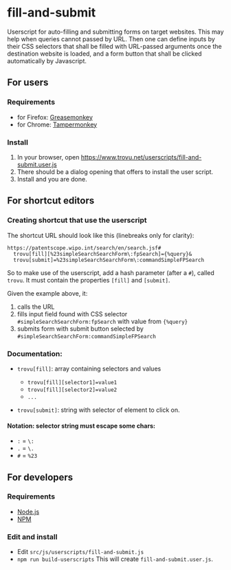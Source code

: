 
# fill-and-submit

Userscript for auto-filling and submitting forms on target websites. This may help when queries cannot passed by URL. Then one can define inputs by their CSS selectors that shall be filled with URL-passed arguments once the destination website is loaded, and a form button that shall be clicked automatically by Javascript.  

## For users

### Requirements

- for Firefox: [Greasemonkey](https://addons.mozilla.org/firefox/addon/greasemonkey/) 
- for Chrome: [Tampermonkey](https://chrome.google.com/webstore/detail/tampermonkey/dhdgffkkebhmkfjojejmpbldmpobfkfo)

### Install

1. In your browser, open https://www.trovu.net/userscripts/fill-and-submit.user.js
2. There should be a dialog opening that offers to install the user script. 
3. Install and you are done.

## For shortcut editors

### Creating shortcut that use the userscript

The shortcut URL should look like this (linebreaks only for clarity):

    https://patentscope.wipo.int/search/en/search.jsf#
      trovu[fill][%23simpleSearchSearchForm\:fpSearch]={%query}&
      trovu[submit]=%23simpleSearchSearchForm\:commandSimpleFPSearch

So to make use of the userscript, add a hash parameter (after a `#`), called `trovu`. It must contain the properties `[fill]` and `[submit]`.

Given the example above, it:

1. calls the URL
2. fills input field found with CSS selector `#simpleSearchSearchForm:fpSearch` with value from `{%query}`
3. submits form with submit button selected by `#simpleSearchSearchForm:commandSimpleFPSearch`

### Documentation:

- `trovu[fill]`: array containing selectors and values
  - `trovu[fill][selector1]=value1`
  - `trovu[fill][selector2]=value2`
  - `...`

- `trovu[submit]`: string with selector of element to click on.

#### Notation: selector string must escape some chars:

-  `:` = `\:`
-  `.` = `\.`
-  `#` = `%23`
 

## For developers

### Requirements

- [Node.js](https://nodejs.org/)
- [NPM](https://www.npmjs.com)

### Edit and install

- Edit `src/js/userscripts/fill-and-submit.js`
- `npm run build-userscripts` This will create `fill-and-submit.user.js`.
